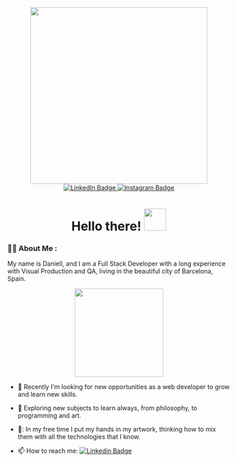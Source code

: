 
<div id="header" align="center">
  <img src="https://img.etimg.com/thumb/msid-84146083,width-1015,height-761,imgsize-638053,resizemode-8,quality-100/prime/technology-and-startups/booting-up-developer-economy-how-tech-startups-are-helping-coders-build-and-test-software-faster.jpg" width="400"/>
  <div id="badges">
  <a href="https://www.linkedin.com/in/daniell-marafon-developer/?locale=en_US">
    <img src="https://img.shields.io/badge/LinkedIn-blue?style=for-the-badge&logo=linkedin&logoColor=white" alt="LinkedIn Badge"/>
  </a>
  <a href="https://www.instagram.com/dellmar__/">
    <img src="https://img.shields.io/badge/Instagram-f94a6b?style=for-the-badge&logo=instagram&logoColor=white" alt="Instagram Badge"/>
  </a>
</div>
  <h1>
  Hello there!
  <img src="https://media.giphy.com/media/hvRJCLFzcasrR4ia7z/giphy.gif](https://media.giphy.com/media/qQh0DBncuFJwQ/giphy.gif" width="50"/>
</h1>
</div>


### 👨‍💻 About Me :

My name is Daniell, and I am a Full Stack Developer with a long experience with Visual Production and QA, living in the beautiful city of Barcelona, Spain.
<div  align="center">
  <img src="https://cdn.dribbble.com/users/512167/screenshots/8937724/media/e1fd03fa8f531f2904d4226cc495b4dd.gif" width="200"/>
<div/>
  
<div align="left">  
  
- :telescope: Recently I'm looking for new opportunities as a web developer to grow and learn new skills.

- :seedling: Exploring new subjects to learn always, from philosophy, to programming and art.

- 🎨: In my free time I put my hands in my artwork, thinking how to mix them with all the technologies that I know.

- :mailbox: How to reach me: [![Linkedin Badge](https://img.shields.io/badge/-Linkedin-blue?style=flat&logo=Linkedin&logoColor=white)]([your-linkedin-url](https://www.linkedin.com/in/daniell-marafon-developer/?locale=en_US))
<div/>  
